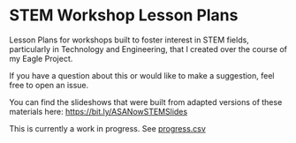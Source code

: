 # STEM Workshop Lesson Plans

Lesson Plans for workshops built to foster interest in STEM fields, particularly in Technology and Engineering, that I created over the course of my Eagle Project.

If you have a question about this or would like to make a suggestion, feel free to open an issue.

You can find the slideshows that were built from adapted versions of these materials here: https://bit.ly/ASANowSTEMSlides

This is currently a work in progress. See [progress.csv](progress.csv)
